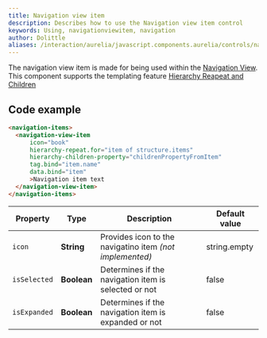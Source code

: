```yaml
---
title: Navigation view item
description: Describes how to use the Navigation view item control
keywords: Using, navigationviewitem, navigation
author: Dolittle
aliases: /interaction/aurelia/javascript.components.aurelia/controls/navigationview/navigationviewitem
---
```


The navigation view item is made for being used within the [Navigation View](/interaction/aurelia/aurelia-components/controls/navigationview/). This component supports the templating feature [Hierarchy Reapeat and Children](/interaction/aurelia/aurelia-components/templating/hierarchy_repeat/)

## Code example

```html
<navigation-items>
  <navigation-view-item
      icon="book"
      hierarchy-repeat.for="item of structure.items"
      hierarchy-children-property="childrenPropertyFromItem"
      tag.bind="item.name"
      data.bind="item"
      >Navigation item text
  </navigation-view-item>
</navigation-items>
```

| Property | Type | Description | Default value |
| -------- | ---- | ----------- | ------------- |
| `icon` | **String**| Provides icon to the navigatino item _(not implemented)_|string.empty|
|`isSelected`|**Boolean**|Determines if the navigation item is selected or not|false|
|`isExpanded`|**Boolean**|Determines if the navigation item is expanded or not|false|
